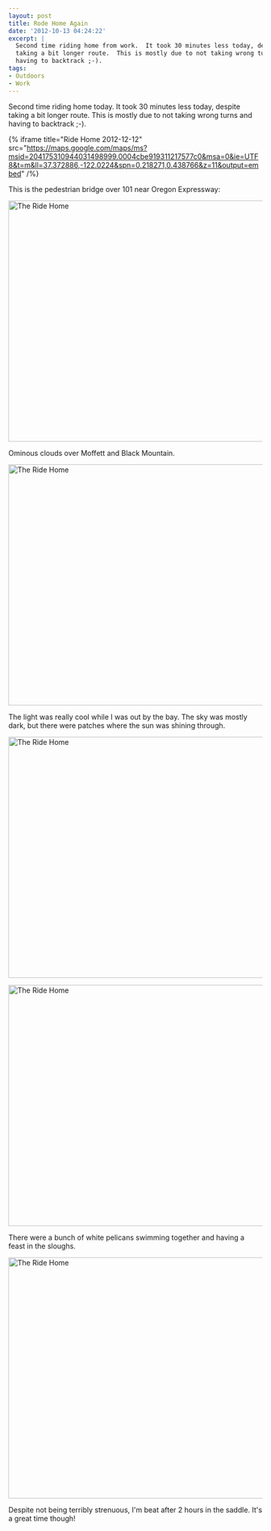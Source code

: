 ```yaml
---
layout: post
title: Rode Home Again
date: '2012-10-13 04:24:22'
excerpt: |
  Second time riding home from work.  It took 30 minutes less today, despite
  taking a bit longer route.  This is mostly due to not taking wrong turns and
  having to backtrack ;-).
tags:
- Outdoors
- Work
---
```


Second time riding home today. It took 30 minutes less today, despite taking a bit longer route. This is mostly due to not taking wrong turns and having to backtrack ;-).

{% iframe title="Ride Home 2012-12-12" src="https://maps.google.com/maps/ms?msid=204175310944031498999.0004cbe919311217577c0&msa=0&ie=UTF8&t=m&ll=37.372886,-122.0224&spn=0.218271,0.438766&z=11&output=embed" /%}

This is the pedestrian bridge over 101 near Oregon Expressway:

<a href="http://www.flickr.com/photos/thenobot/8081658918/" title="The Ride Home by thenobot, on Flickr"><img src="https://farm9.staticflickr.com/8474/8081658918_b8e9879a4c_z.jpg" width="640" height="478" alt="The Ride Home"></a>

Ominous clouds over Moffett and Black Mountain.

<a href="http://www.flickr.com/photos/thenobot/8081659086/" title="The Ride Home by thenobot, on Flickr"><img src="https://farm9.staticflickr.com/8324/8081659086_31e9442d1f_z.jpg" width="640" height="478" alt="The Ride Home"></a>

The light was really cool while I was out by the bay. The sky was mostly dark, but there were patches where the sun was shining through.

<a href="http://www.flickr.com/photos/thenobot/8081659196/" title="The Ride Home by thenobot, on Flickr"><img src="https://farm9.staticflickr.com/8051/8081659196_4eabbaa292_z.jpg" width="640" height="478" alt="The Ride Home"></a>

<a href="http://www.flickr.com/photos/thenobot/8081659400/" title="The Ride Home by thenobot, on Flickr"><img src="https://farm9.staticflickr.com/8046/8081659400_43dee70372_z.jpg" width="640" height="478" alt="The Ride Home"></a>

There were a bunch of white pelicans swimming together and having a feast in the sloughs.

<a href="http://www.flickr.com/photos/thenobot/8081664025/" title="The Ride Home by thenobot, on Flickr"><img src="https://farm9.staticflickr.com/8466/8081664025_f26891b222_z.jpg" width="640" height="478" alt="The Ride Home"></a>

Despite not being terribly strenuous, I'm beat after 2 hours in the saddle. It's a great time though!
